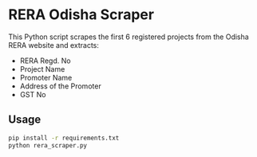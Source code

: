# RERA Odisha Scraper

This Python script scrapes the first 6 registered projects from the Odisha RERA website and extracts:

- RERA Regd. No
- Project Name
- Promoter Name
- Address of the Promoter
- GST No

## Usage

```bash
pip install -r requirements.txt
python rera_scraper.py
